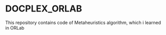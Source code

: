 # DOCPLEX_ORLAB
This repository contains code of Metaheuristics algorithm, which i learned in ORLab
